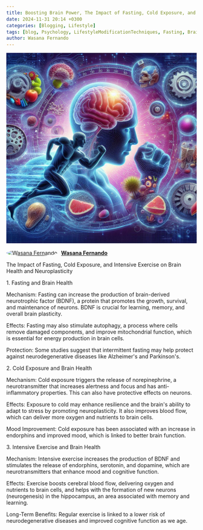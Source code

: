 ```yaml
---
title: Boosting Brain Power, The Impact of Fasting, Cold Exposure, and Exercise on Neuroplasticity
date: 2024-11-31 20:14 +0300
categories: [Blogging, Lifestyle]
tags: [blog, Psychology, LifestyleModificationTechniques, Fasting, BrainHealth, Neuroplasticity]
author: Wasana Fernando
---
```


![Desktop View](assets/1212.png)

<div style="display: flex; align-items: center;">
  <a href="https://www.linkedin.com/in/wasana-fernando-37870295/" target="_blank">
    <img src="https://media.licdn.com/dms/image/v2/D5603AQGNxrYyaj4sKQ/profile-displayphoto-shrink_100_100/profile-displayphoto-shrink_100_100/0/1675773096993?e=1750896000&v=beta&t=QMxNWDG-LjlabMxd6Kkszb2B0yh0u9aE-RMgKn9Qr3U" alt="Wasana Fernando" width="50" height="50" style="border-radius: 50%; margin-right: 10px;">
  </a>
  <a href="https://www.linkedin.com/in/wasana-fernando-37870295/" target="_blank" style="font-weight: bold;">Wasana Fernando</a>
</div>



The Impact of Fasting, Cold Exposure, and Intensive Exercise on Brain Health and Neuroplasticity

1\. Fasting and Brain Health

Mechanism: Fasting can increase the production of brain-derived neurotrophic factor (BDNF), a protein that promotes the growth, survival, and maintenance of neurons. BDNF is crucial for learning, memory, and overall brain plasticity.

Effects: Fasting may also stimulate autophagy, a process where cells remove damaged components, and improve mitochondrial function, which is essential for energy production in brain cells.

Protection: Some studies suggest that intermittent fasting may help protect against neurodegenerative diseases like Alzheimer's and Parkinson's.

2\. Cold Exposure and Brain Health

Mechanism: Cold exposure triggers the release of norepinephrine, a neurotransmitter that increases alertness and focus and has anti-inflammatory properties. This can also have protective effects on neurons.

Effects: Exposure to cold may enhance resilience and the brain's ability to adapt to stress by promoting neuroplasticity. It also improves blood flow, which can deliver more oxygen and nutrients to brain cells.

Mood Improvement: Cold exposure has been associated with an increase in endorphins and improved mood, which is linked to better brain function.

3\. Intensive Exercise and Brain Health

Mechanism: Intensive exercise increases the production of BDNF and stimulates the release of endorphins, serotonin, and dopamine, which are neurotransmitters that enhance mood and cognitive function.

Effects: Exercise boosts cerebral blood flow, delivering oxygen and nutrients to brain cells, and helps with the formation of new neurons (neurogenesis) in the hippocampus, an area associated with memory and learning.

Long-Term Benefits: Regular exercise is linked to a lower risk of neurodegenerative diseases and improved cognitive function as we age.